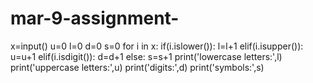 # mar-9-assignment-
x=input()
u=0
l=0
d=0
s=0
for i in x:
    if(i.islower()):
        l=l+1
    elif(i.isupper()):
        u=u+1
    elif(i.isdigit()):
        d=d+1
    else:
        s=s+1
print('lowercase letters:',l)
print('uppercase letters:',u)
print('digits:',d)
print('symbols:',s)
